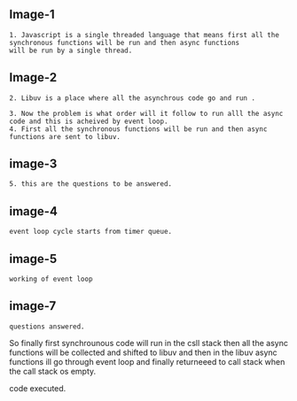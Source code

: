 ## Image-1
    1. Javascript is a single threaded language that means first all the synchronous functions will be run and then async functions
    will be run by a single thread.

## Image-2

    2. Libuv is a place where all the asynchrous code go and run .

    3. Now the problem is what order will it follow to run alll the async code and this is acheived by event loop.
    4. First all the synchronous functions will be run and then async functions are sent to libuv.

## image-3

    5. this are the questions to be answered.

## image-4
    event loop cycle starts from timer queue.

## image-5 
    working of event loop

## image-7 
    questions answered.

So finally first synchrounous code will run in the csll stack then all the async functions will be collected and shifted to 
libuv and then in the libuv async functions ill go through event loop and finally returneeed to call stack when the call stack os empty.

code executed.

